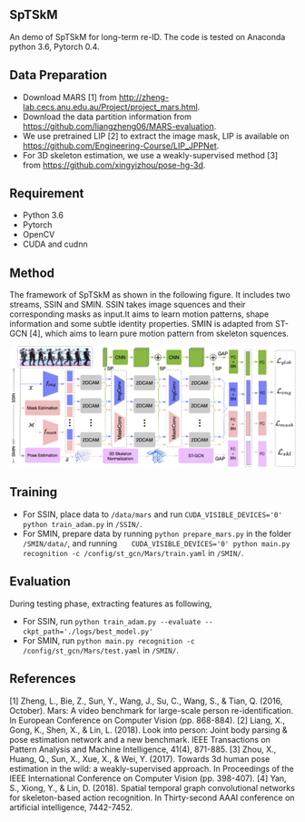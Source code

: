## SpTSkM
An demo of SpTSkM for long-term re-ID. The code is tested on Anaconda python 3.6, Pytorch 0.4.
## Data Preparation
* Download MARS [1] from http://zheng-lab.cecs.anu.edu.au/Project/project_mars.html.
* Download the data partition information from https://github.com/liangzheng06/MARS-evaluation.
* We use pretrained LIP [2] to extract the image mask, LIP is available on https://github.com/Engineering-Course/LIP_JPPNet.
* For 3D skeleton estimation, we use a weakly-supervised method [3] from https://github.com/xingyizhou/pose-hg-3d. 
## Requirement
* Python 3.6
* Pytorch
* OpenCV
* CUDA and cudnn
## Method
The framework of SpTSkM as shown in the following figure. It includes two streams, SSIN and SMIN. SSIN takes image squences and their corresponding masks as input.It aims to learn motion patterns, shape information and some subtle identity properties. SMIN is adapted from ST-GCN [4], which aims to learn pure motion pattern from skeleton squences.

![framework](/imgs/framework.png)

## Training
* For SSIN, place data to ```/data/mars``` and run ```CUDA_VISIBLE_DEVICES='0' python train_adam.py``` in ```/SSIN/```.
* For SMIN, prepare data by running ```python prepare_mars.py``` in the folder ```/SMIN/data/```, and running ```   CUDA_VISIBLE_DEVICES='0' python main.py recognition -c /config/st_gcn/Mars/train.yaml``` in ```/SMIN/```.
## Evaluation
During testing phase, extracting features as following,
* For SSIN, run ```python train_adam.py --evaluate --ckpt_path='./logs/best_model.py'```
* For SMIN, run ```python main.py recognition -c /config/st_gcn/Mars/test.yaml``` in ```/SMIN/```.

## References
[1] Zheng, L., Bie, Z., Sun, Y., Wang, J., Su, C., Wang, S., & Tian, Q. (2016, October). Mars: A video benchmark for large-scale person re-identification. In European Conference on Computer Vision (pp. 868-884).
[2] Liang, X., Gong, K., Shen, X., & Lin, L. (2018). Look into person: Joint body parsing & pose estimation network and a new benchmark. IEEE Transactions on Pattern Analysis and Machine Intelligence, 41(4), 871-885.
[3] Zhou, X., Huang, Q., Sun, X., Xue, X., & Wei, Y. (2017). Towards 3d human pose estimation in the wild: a weakly-supervised approach. In Proceedings of the IEEE International Conference on Computer Vision (pp. 398-407).
[4] Yan, S., Xiong, Y., & Lin, D. (2018). Spatial temporal graph convolutional networks for skeleton-based action recognition. In Thirty-second AAAI conference on artificial intelligence, 7442-7452.



